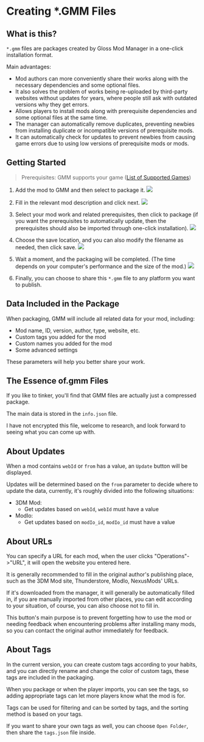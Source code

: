 # Creating *.GMM Files

## What is this?
`*.gmm` files are packages created by Gloss Mod Manager in a one-click installation format.

Main advantages:
- Mod authors can more conveniently share their works along with the necessary dependencies and some optional files.
- It also solves the problem of works being re-uploaded by third-party websites without updates for years, where people still ask with outdated versions why they get errors.
- Allows players to install mods along with prerequisite dependencies and some optional files at the same time.
- The manager can automatically remove duplicates, preventing newbies from installing duplicate or incompatible versions of prerequisite mods.
- It can automatically check for updates to prevent newbies from causing game errors due to using low versions of prerequisite mods or mods.

## Getting Started

> Prerequisites:
> GMM supports your game ([List of Supported Games](../SupportedGames.md))

1. Add the mod to GMM and then select to package it.
   ![](https://mod.3dmgame.com/static/upload/mod/202311/MOD655db65ba3e44.png@webp)
2. Fill in the relevant mod description and click next.
   ![](https://mod.3dmgame.com/static/upload/mod/202311/MOD655db6d459be7.png@webp)
3. Select your mod work and related prerequisites, then click to package (if you want the prerequisites to automatically update, then the prerequisites should also be imported through one-click installation).
   ![](https://mod.3dmgame.com/static/upload/mod/202311/MOD655db71d49281.png@webp)
4. Choose the save location, and you can also modify the filename as needed, then click save.
   ![](https://mod.3dmgame.com/static/upload/mod/202311/MOD655db7add2d5b.png@webp)
5. Wait a moment, and the packaging will be completed. (The time depends on your computer's performance and the size of the mod.)
   ![](https://mod.3dmgame.com/static/upload/mod/202311/MOD655db82588589.png@webp)

6. Finally, you can choose to share this `*.gmm` file to any platform you want to publish.

## Data Included in the Package

When packaging, GMM will include all related data for your mod, including:
- Mod name, ID, version, author, type, website, etc.
- Custom tags you added for the mod
- Custom names you added for the mod
- Some advanced settings

These parameters will help you better share your work.

## The Essence of.gmm Files

If you like to tinker, you'll find that GMM files are actually just a compressed package.

The main data is stored in the `info.json` file.

I have not encrypted this file, welcome to research, and look forward to seeing what you can come up with.

## About Updates

When a mod contains `webId` or `from` has a value, an `Update` button will be displayed.

Updates will be determined based on the `from` parameter to decide where to update the data, currently, it's roughly divided into the following situations:

- 3DM Mod:
  - Get updates based on `webId`, `webId` must have a value
- ModIo:
  - Get updates based on `modIo_id`, `modIo_id` must have a value

## About URLs

You can specify a URL for each mod, when the user clicks "Operations"->"URL", it will open the website you entered here.

It is generally recommended to fill in the original author's publishing place, such as the 3DM Mod site, Thunderstore, ModIo, NexusMods' URLs.

If it's downloaded from the manager, it will generally be automatically filled in, if you are manually imported from other places, you can edit according to your situation, of course, you can also choose not to fill in.

This button's main purpose is to prevent forgetting how to use the mod or needing feedback when encountering problems after installing many mods, so you can contact the original author immediately for feedback.

## About Tags

In the current version, you can create custom tags according to your habits, and you can directly rename and change the color of custom tags, these tags are included in the packaging.

When you package or when the player imports, you can see the tags, so adding appropriate tags can let more players know what the mod is for.

Tags can be used for filtering and can be sorted by tags, and the sorting method is based on your tags.

If you want to share your own tags as well, you can choose `Open Folder`, then share the `tags.json` file inside.
[](https://mod.3dmgame.com/static/upload/mod/202404/MOD6618a127144ff.png@webp)